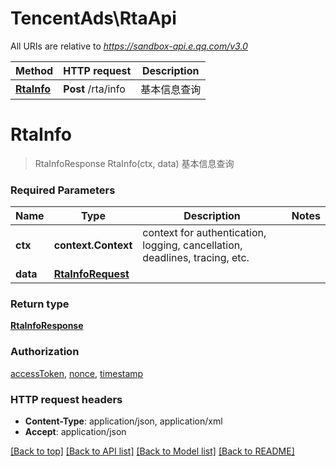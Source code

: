 # TencentAds\RtaApi

All URIs are relative to *https://sandbox-api.e.qq.com/v3.0*

Method | HTTP request | Description
------------- | ------------- | -------------
[**RtaInfo**](RtaApi.md#RtaInfo) | **Post** /rta/info | 基本信息查询


# **RtaInfo**
> RtaInfoResponse RtaInfo(ctx, data)
基本信息查询

### Required Parameters

Name | Type | Description  | Notes
------------- | ------------- | ------------- | -------------
 **ctx** | **context.Context** | context for authentication, logging, cancellation, deadlines, tracing, etc.
  **data** | [**RtaInfoRequest**](RtaInfoRequest.md)|  | 

### Return type

[**RtaInfoResponse**](RtaInfoResponse.md)

### Authorization

[accessToken](../README.md#accessToken), [nonce](../README.md#nonce), [timestamp](../README.md#timestamp)

### HTTP request headers

 - **Content-Type**: application/json, application/xml
 - **Accept**: application/json

[[Back to top]](#) [[Back to API list]](../README.md#documentation-for-api-endpoints) [[Back to Model list]](../README.md#documentation-for-models) [[Back to README]](../README.md)

